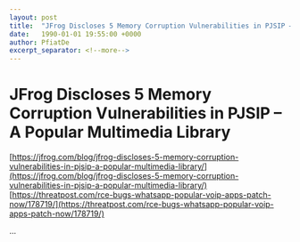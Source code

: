 ```yaml
---
layout: post
title:  "JFrog Discloses 5 Memory Corruption Vulnerabilities in PJSIP – A Popular Multimedia Library"
date:   1990-01-01 19:55:00 +0000
author: PfiatDe
excerpt_separator: <!--more-->
---
```


# JFrog Discloses 5 Memory Corruption Vulnerabilities in PJSIP – A Popular Multimedia Library
[https://jfrog.com/blog/jfrog-discloses-5-memory-corruption-vulnerabilities-in-pjsip-a-popular-multimedia-library/](https://jfrog.com/blog/jfrog-discloses-5-memory-corruption-vulnerabilities-in-pjsip-a-popular-multimedia-library/)
[https://threatpost.com/rce-bugs-whatsapp-popular-voip-apps-patch-now/178719/](https://threatpost.com/rce-bugs-whatsapp-popular-voip-apps-patch-now/178719/)

...
<!--more-->

